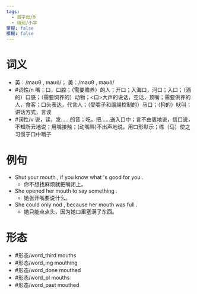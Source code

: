 ```yaml
---
tags:
  - 首字母/M
  - 级别/小学
掌握: false
模糊: false
---
```

# 词义
- 英：/maʊθ , maʊð/； 美：/maʊθ , maʊð/
- #词性/n  嘴；口，口腔；（需要赡养）的人；开口；入海口，河口；入口；（酒的）口感；（需要饲养的）动物；<口>大声的说话，空话，顶嘴；需要供养的人，食客；口头表达，代言人；（受嚼子和缰绳控制的）马口；（狗的）吠叫；讲话方式，言谈
- #词性/v  说，读，发……的音；吃，把……送入口中；言不由衷地说，信口说，不知所云地说；用嘴接触；(动嘴唇)不出声地说，用口形默示；练（马）使之习惯于口中嚼子
# 例句
- Shut your mouth , if you know what 's good for you .
	- 你不想找麻烦就把嘴闭上。
- She opened her mouth to say something .
	- 她张开嘴要说什么。
- She could only nod , because her mouth was full .
	- 她只能点点头，因为她口里塞满了东西。
# 形态
- #形态/word_third mouths
- #形态/word_ing mouthing
- #形态/word_done mouthed
- #形态/word_pl mouths
- #形态/word_past mouthed
